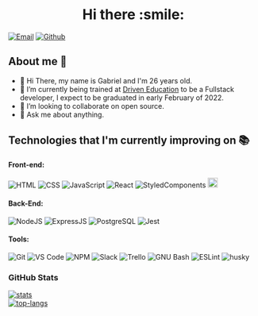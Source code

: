 <h1 align="center">Hi there :smile: </h1>

[![Email](https://img.shields.io/badge/Gmail-D14836?style=for-the-badge&logo=gmail&logoColor=white)](mailto:al2012.163.torres@gmail.com)
[![Github](https://img.shields.io/badge/GitHub-100000?style=for-the-badge&logo=github&logoColor=white)](https://github.com/gmtorres95)


## About me :speech_balloon:

- 👋 Hi There, my name is Gabriel and I'm 26 years old.
- 🔭 I’m currently being trained at [Driven Education](https://www.driven.com.br/) to be a Fullstack developer, I expect to be graduated in early February of 2022.
- 👯 I’m looking to collaborate on open source.
- 💬 Ask me about anything.

## Technologies that I'm currently improving on :books:

#### Front-end:

![HTML](https://img.shields.io/badge/HTML5-E34F26?style=flat-square&logo=html5&logoColor=white)
![CSS](https://img.shields.io/badge/CSS3-1572B6?style=flat-square&logo=css3&logoColor=white)
![JavaScript](https://img.shields.io/badge/JavaScript-F7DF1E?style=flat-square&logo=javascript&logoColor=black)
![React](https://img.shields.io/badge/React-20232A?style=flat-square&logo=react&logoColor=61DAFB)
![StyledComponents](https://img.shields.io/badge/Styled--Components-DB7093?style=flat-square&logo=styled-components&logoColor=white)
<img src="https://img.shields.io/badge/Cypress-17202C?style=for-the-badge&logo=cypress&logoColor=white" height="20px" />

#### Back-End:

![NodeJS](https://img.shields.io/badge/Node.js-43853D?style=flat-square&logo=node.js&logoColor=white)
![ExpressJS](https://img.shields.io/badge/Express.js-404D59?style=flat-square&logo=express&logoColor=white)
![PostgreSQL](https://img.shields.io/badge/PostgreSQL-316192?style=flat-square&logo=postgresql&logoColor=white)
![Jest](https://img.shields.io/badge/Jest-C21325?style=flat-square&logo=jest&logoColor=white)


#### Tools:

![Git](https://img.shields.io/badge/Git-F05032?style=flat-square&logo=git&logoColor=white)
![VS Code](http://img.shields.io/badge/VS%20Code-007ACC?style=flat-square&logo=visual-studio-code&logoColor=ffffff)
![NPM](https://img.shields.io/badge/NPM-FFF?style=flat-square&logo=npm)
![Slack](https://img.shields.io/badge/Slack-4A154B?style=flat-square&logo=slack&logoColor=white)
![Trello](https://img.shields.io/badge/Trello-0079BF?style=flat-square&logo=trello&logoColor=white)
![GNU Bash](https://img.shields.io/badge/GNU_Bash-4EAA25?style=flat-square&logo=gnu-bash&logoColor=white)
![ESLint](https://img.shields.io/badge/ESLint-7c7ce9?style=flat-square&logo=ESLint)
![husky](https://img.shields.io/badge/husky-b0b0d5?style=flat-square)
  
### GitHub Stats

[![stats](https://github-readme-stats.vercel.app/api?username=gmtorres95&theme=tokyonight)](https://github.com/gmtorres95/)\
[![top-langs](https://github-readme-stats.vercel.app/api/top-langs/?username=gmtorres95&hide=html&layout=compact&theme=tokyonight)](https://github.com/gmtorres95/)


